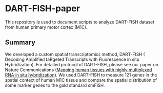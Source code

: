 # DART-FISH-paper
This repository is used to document scripts to analyze DART-FISH dataset from human primary motor cortex (M1C). 

## Summary
We developed a custom spatial transcriptomics method, DART-FISH ( Decoding Amplified taRgeted Transcripts with Fluorescence in situ Hybridization). For detailed protocol of DART-FISH, please see our paper on Nature Communications ([Mapping human tissues with highly multiplexed RNA in situ hybridization](https://www.nature.com/articles/s41467-024-46437-y)). We used DART-FISH to measure 121 genes in the spatial context of human M1C tissue and compare the spatial distribution of some marker genes to the gold standard smFISH. 
